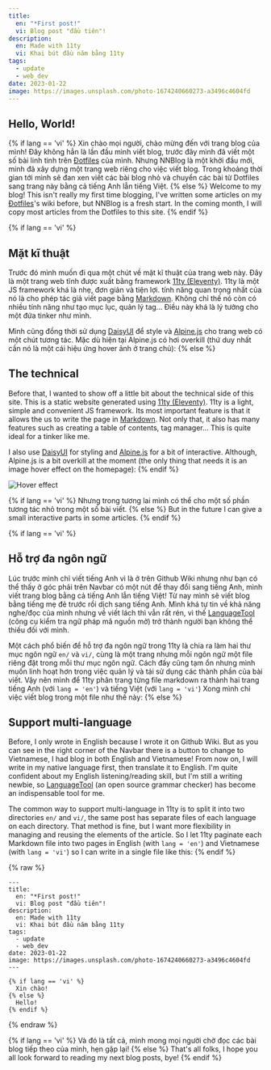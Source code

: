 ```yaml
---
title:
  en: "*First post!"
  vi: Blog post "đầu tiên"!
description:
  en: Made with 11ty
  vi: Khai bút đầu năm bằng 11ty
tags:
  - update
  - web_dev
date: 2023-01-22
image: https://images.unsplash.com/photo-1674240660273-a3496c4604fd
---
```


## Hello, World!

{% if lang == 'vi' %}
  Xin chào mọi người, chào mừng đến với trang blog của mình! Đây không hẳn là lần đầu mình viết blog, trước đây mình đã viết một số bài linh tinh trên [Đotfiles](https://github.com/NNBnh/dotfiles/wiki) của mình. Nhưng NNBlog là một khởi đầu mới, minh đã xây dựng một trang web riêng cho việc viết blog. Trong khoảng thời gian tới mình sẽ đan xen viết các bài blog nhỏ và chuyển các bài từ Dotfiles sang trang này bằng cả tiếng Anh lẫn tiếng Việt.
{% else %}
  Welcome to my blog! This isn't really my first time blogging, I've written some articles on my [Đotfiles](https://github.com/NNBnh/dotfiles/wiki)'s wiki before, but NNBlog is a fresh start. In the coming month, I will copy most articles from the Dotfiles to this site.
{% endif %}

{% if lang == 'vi' %}
  ## Mặt kĩ thuật

  Trước đó mình muốn đi qua một chút về mặt kĩ thuật của trang web này. Đây là một trang web tĩnh được xuất bằng framework [11ty (Eleventy)](https://www.11ty.dev). 11ty là một JS framework khá là nhẹ, đơn giản và tiện lợi. tính năng quan trọng nhất của nó là cho phép tác giả viết page bằng [Markdown](https://wikipedia.org/wiki/Markdown). Không chỉ thế nó còn có nhiều tính năng như tạo mục lục, quản lý tag... Điều này khá là lý tưởng cho một đứa tinker như mình.

  Mình cũng đồng thời sử dụng [DaisyUI](https://daisyui.com) để style và [Alpine.js](https://alpinejs.dev) cho trang web có một chút tương tác. Mặc dù hiện tại Alpine.js có hơi overkill (thứ duy nhất cần nó là một cái hiệu ứng hover ảnh ở trang chủ):
{% else %}
  ## The technical

  Before that, I wanted to show off a little bit about the technical side of this site. This is a static website generated using [11ty (Eleventy)](https://www.11ty.dev). 11ty is a light, simple and convenient JS framework. Its most important feature is that it allows the us to write the page in [Markdown](https://wikipedia.org/wiki/Markdown). Not only that, it also has many features such as creating a table of contents, tag manager... This is quite ideal for a tinker like me.

  I also use [DaisyUI](https://daisyui.com) for styling and [Alpine.js](https://alpinejs.dev) for a bit of interactive. Although, Alpine.js is a bit overkill at the moment (the only thing that needs it is an image hover effect on the homepage):
{% endif %}

![Hover effect](https://i.imgur.com/KZ93WrH.webp)

{% if lang == 'vi' %}
  Nhưng trong tương lai mình có thể cho một số phần tương tác nhỏ trong một số bài viết.
{% else %}
  But in the future I can give a small interactive parts in some articles.
{% endif %}

{% if lang == 'vi' %}
  ## Hỗ trợ đa ngôn ngữ

  Lúc trước mình chỉ viết tiếng Anh vì là ở trên Github Wiki nhưng như bạn có thể thấy ở góc phải trên Navbar có một nút để thay đổi sang tiếng Anh, mình viết trang blog bằng cả tiếng Anh lẫn tiếng Việt! Từ nay mình sẽ viết blog bằng tiếng mẹ đẻ trước rồi dịch sang tiếng Anh. Mình khá tự tin về khả năng nghe/đọc của mình nhưng về viết lách thì vẫn rất rén, vì thế [LanguageTool](https://languagetool.org) (công cụ kiểm tra ngữ pháp mã nguồn mở) trở thành người bạn không thể thiếu đối với mình.

  Một cách phổ biến để hỗ trợ đa ngôn ngữ trong 11ty là chia ra làm hai thư mục ngôn ngữ `en/` và `vi/`, cùng là một trang nhưng mỗi ngôn ngữ một file riêng đặt trong mỗi thư mục ngôn ngữ. Cách đấy cũng tạm ổn nhưng mình muốn linh hoạt hơn trong việc quản lý và tái sử dụng các thành phần của bài viết. Vậy nên mình để 11ty phân trang từng file markdown ra thành hai trang tiếng Anh (với `lang = 'en'`) và tiếng Việt (với `lang = 'vi'`) Xong mình chỉ việc viết blog trong một file như thế này:
{% else %}
  ## Support multi-language

  Before, I only wrote in English because I wrote it on Github Wiki. But as you can see in the right corner of the Navbar there is a button to change to Vietnamese, I had blog in both English and Vietnamese! From now on, I will write in my native language first, then translate it to English. I'm quite confident about my English listening/reading skill, but I'm still a writing newbie, so [LanguageTool](https://languagetool.org) (an open source grammar checker) has become an indispensable tool for me.

  The common way to support multi-language in 11ty is to split it into two directories `en/` and `vi/`, the same post has separate files of each language on each directory. That method is fine, but I want more flexibility in managing and reusing the elements of the article. So I let 11ty paginate each Markdown file into two pages in English (with `lang = 'en'`) and Vietnamese (with `lang = 'vi'`) so I can write in a single file like this:
{% endif %}

{% raw %}
```liquid
---
title:
  en: "*First post!"
  vi: Blog post "đầu tiên"!
description:
  en: Made with 11ty
  vi: Khai bút đầu năm bằng 11ty
tags:
  - update
  - web_dev
date: 2023-01-22
image: https://images.unsplash.com/photo-1674240660273-a3496c4604fd
---

{% if lang == 'vi' %}
  Xin chào!
{% else %}
  Hello!
{% endif %}
```
{% endraw %}

{% if lang == 'vi' %}
  Và đó là tất cả, mình mong mọi người chờ đọc các bài blog tiếp theo của mình, hẹn gặp lại!
{% else %}
  That's all folks, I hope you all look forward to reading my next blog posts, bye!
{% endif %}
